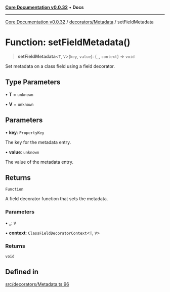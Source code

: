 [**Core Documentation v0.0.32**](../../../README.md) • **Docs**

***

[Core Documentation v0.0.32](../../../modules.md) / [decorators/Metadata](../README.md) / setFieldMetadata

# Function: setFieldMetadata()

> **setFieldMetadata**\<`T`, `V`\>(`key`, `value`): (`_`, `context`) => `void`

Set metadata on a class field using a field decorator.

## Type Parameters

• **T** = `unknown`

• **V** = `unknown`

## Parameters

• **key**: `PropertyKey`

The key for the metadata entry.

• **value**: `unknown`

The value of the metadata entry.

## Returns

`Function`

A field decorator function that sets the metadata.

### Parameters

• **\_**: `V`

• **context**: `ClassFieldDecoratorContext`\<`T`, `V`\>

### Returns

`void`

## Defined in

[src/decorators/Metadata.ts:96](https://github.com/stonemjs/core/blob/59c27bdae04e7adc72d7c3e25cee704d5e04ce0c/src/decorators/Metadata.ts#L96)
